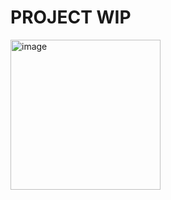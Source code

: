 # PROJECT WIP

<img width="240" alt="image" src="https://github.com/T3AMARTISAN/dex-wallet/assets/122417190/05fb31de-c3f3-44c7-8701-5e30a65a2af0">
